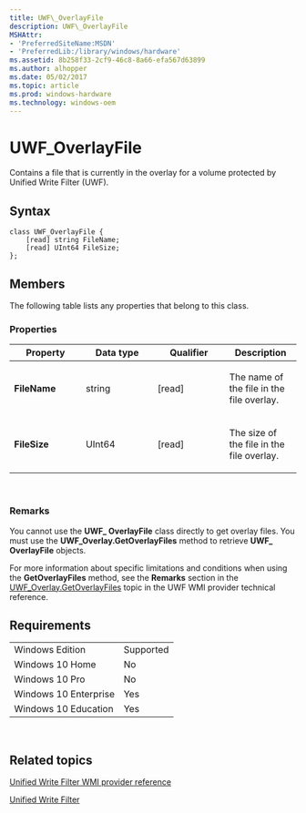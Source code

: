 ```yaml
---
title: UWF\_OverlayFile
description: UWF\_OverlayFile
MSHAttr:
- 'PreferredSiteName:MSDN'
- 'PreferredLib:/library/windows/hardware'
ms.assetid: 8b258f33-2cf9-46c8-8a66-efa567d63899
ms.author: alhopper
ms.date: 05/02/2017
ms.topic: article
ms.prod: windows-hardware
ms.technology: windows-oem
---
```


# UWF\_OverlayFile


Contains a file that is currently in the overlay for a volume protected by Unified Write Filter (UWF).

## Syntax


```
class UWF_OverlayFile {
    [read] string FileName;
    [read] UInt64 FileSize;
};
```

## Members


The following table lists any properties that belong to this class.

### <a href="" id="pro"></a>Properties

<table>
<colgroup>
<col width="25%" />
<col width="25%" />
<col width="25%" />
<col width="25%" />
</colgroup>
<thead>
<tr class="header">
<th>Property</th>
<th>Data type</th>
<th>Qualifier</th>
<th>Description</th>
</tr>
</thead>
<tbody>
<tr class="odd">
<td><p><strong>FileName</strong></p></td>
<td><p>string</p></td>
<td><p>[read]</p></td>
<td><p>The name of the file in the file overlay.</p></td>
</tr>
<tr class="even">
<td><p><strong>FileSize</strong></p></td>
<td><p>UInt64</p></td>
<td><p>[read]</p></td>
<td><p>The size of the file in the file overlay.</p></td>
</tr>
</tbody>
</table>

 

### Remarks

You cannot use the **UWF\_ OverlayFile** class directly to get overlay files. You must use the **UWF\_Overlay.GetOverlayFiles** method to retrieve **UWF\_ OverlayFile** objects.

For more information about specific limitations and conditions when using the **GetOverlayFiles** method, see the **Remarks** section in the [UWF\_Overlay.GetOverlayFiles](uwf-overlaygetoverlayfiles.md) topic in the UWF WMI provider technical reference.

## Requirements


|                       |           |
|-----------------------|-----------|
| Windows Edition       | Supported |
| Windows 10 Home       | No        |
| Windows 10 Pro        | No        |
| Windows 10 Enterprise | Yes       |
| Windows 10 Education  | Yes       |

 

## Related topics


[Unified Write Filter WMI provider reference](uwf-wmi-provider-reference.md)

[Unified Write Filter](unified-write-filter.md)

 

 







